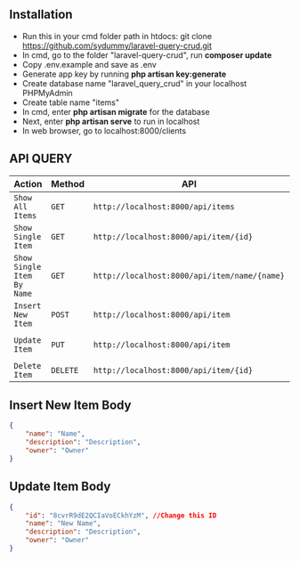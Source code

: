 ## Installation

-   Run this in your cmd folder path in htdocs: git clone https://github.com/sydummy/laravel-query-crud.git
-   In cmd, go to the folder "laravel-query-crud", run **composer update**
-   Copy .env.example and save as .env
-   Generate app key by running **php artisan key:generate**
-   Create database name "laravel_query_crud" in your localhost PHPMyAdmin
-   Create table name "items"
-   In cmd, enter **php artisan migrate** for the database
-   Next, enter **php artisan serve** to run in localhost
-   In web browser, go to localhost:8000/clients

## API QUERY

| Action                     | Method   | API                                          | Headers                                                     | Body             |
| -------------------------- | -------- | -------------------------------------------- | ----------------------------------------------------------- | ---------------- |
| `Show All Items`           | `GET`    | `http://localhost:8000/api/items`            |                                                             |                  |
| `Show Single Item`         | `GET`    | `http://localhost:8000/api/item/{id}`        |                                                             |                  |
| `Show Single Item By Name` | `GET`    | `http://localhost:8000/api/item/name/{name}` |                                                             |                  |
| `Insert New Item`          | `POST`   | `http://localhost:8000/api/item`             | `Acceptapplication/json`<br> `Content-Typeapplication/json` | `See Body Below` |
| `Update Item`              | `PUT`    | `http://localhost:8000/api/item`             | `Acceptapplication/json`<br> `Content-Typeapplication/json` | `See Body Below` |
| `Delete Item`              | `DELETE` | `http://localhost:8000/api/item/{id}`        |                                                             |                  |

## Insert New Item Body

```json
{
    "name": "Name",
    "description": "Description",
    "owner": "Owner"
}
```

## Update Item Body

```json
{
    "id": "8cvrR9dE2QCIaVoECkhYzM", //Change this ID
    "name": "New Name",
    "description": "Description",
    "owner": "Owner"
}
```
